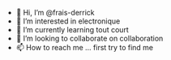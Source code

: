 - 👋 Hi, I’m @frais-derrick
- 👀 I’m interested in electronique
- 🌱 I’m currently learning tout court
- 💞️ I’m looking to collaborate on collaboration
- 📫 How to reach me ... first try to find me

<!---
frais-derrick/frais-derrick is a ✨ special ✨ repository because its `README.md` (this file) appears on your GitHub profile.
You can click the Preview link to take a look at your changes.
--->
